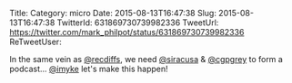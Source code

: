 Title: 
Category: micro
Date: 2015-08-13T16:47:38
Slug: 2015-08-13T16:47:38
TwitterId: 631869730739982336
TweetUrl: https://twitter.com/mark_philpot/status/631869730739982336
ReTweetUser: 

In the same vein as [@recdiffs](https://twitter.com/recdiffs), we need [@siracusa](https://twitter.com/siracusa) &amp; [@cgpgrey](https://twitter.com/cgpgrey) to form a podcast… [@imyke](https://twitter.com/imyke) let's make this happen!